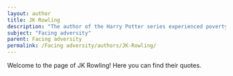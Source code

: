 ```yaml
---
layout: author
title: JK Rowling
description: "The author of the Harry Potter series experienced poverty and rejection before her success. Her story is one of perseverance in the face of numerous adversities."
subject: "Facing adversity"
parent: Facing adversity
permalink: /Facing adversity/authors/JK-Rowling/
---
```


Welcome to the page of JK Rowling! Here you can find their quotes.

